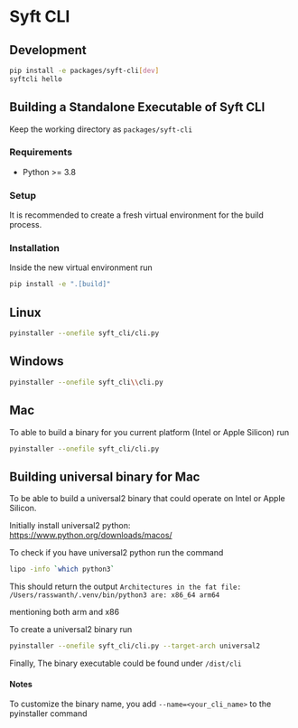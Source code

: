 # Syft CLI

## Development

```sh
pip install -e packages/syft-cli[dev]
syftcli hello
```

## Building a Standalone Executable of Syft CLI

Keep the working directory as `packages/syft-cli`

### Requirements

- Python >= 3.8

### Setup

It is recommended to create a fresh virtual environment for the build process.

### Installation

Inside the new virtual environment run

```sh
pip install -e ".[build]"
```

## Linux

```sh
pyinstaller --onefile syft_cli/cli.py
```

## Windows

```sh
pyinstaller --onefile syft_cli\\cli.py
```

## Mac

To able to build a binary for you current platform (Intel or Apple Silicon) run

```sh
pyinstaller --onefile syft_cli/cli.py
```

## Building universal binary for Mac

To be able to build a universal2 binary that could operate on Intel or Apple Silicon.

Initially install universal2 python: https://www.python.org/downloads/macos/

To check if you have universal2 python run the command

```sh
lipo -info `which python3`
```

This should return the output
`Architectures in the fat file: /Users/rasswanth/.venv/bin/python3 are: x86_64 arm64`

mentioning both arm and x86

To create a universal2 binary run

```sh
pyinstaller --onefile syft_cli/cli.py --target-arch universal2
```

Finally, The binary executable could be found under
`/dist/cli`

#### Notes

To customize the binary name, you add `--name=<your_cli_name>` to the pyinstaller command
